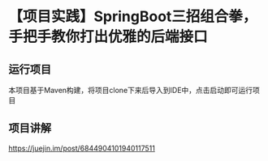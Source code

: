 # 【项目实践】SpringBoot三招组合拳，手把手教你打出优雅的后端接口

## 运行项目

本项目基于Maven构建，将项目clone下来后导入到IDE中，点击启动即可运行项目

## 项目讲解

https://juejin.im/post/6844904101940117511